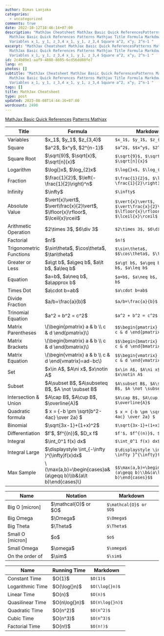 ```yaml
---
author: Dimas Lanjaka
categories:
  - uncategorized
comments: true
date: 2022-10-12T18:46:14+07:00
description: "MathJax Cheatsheet MathJax Basic Quick ReferencesPatterns Mathjax
  MathJax Basic Quick References Patterns Mathjax Title Formula Markdown
  Variables x_1, y_1, z_3,4 x_1, y_1, z_3,4 Square a^2, x^y, 2^n-1 "
excerpt: "MathJax Cheatsheet MathJax Basic Quick ReferencesPatterns Mathjax
  MathJax Basic Quick References Patterns Mathjax Title Formula Markdown
  Variables x_1, y_1, z_3,4 x_1, y_1, z_3,4 Square a^2, x^y, 2^n-1 "
id: 2c4b89e1-aaf9-4888-8605-6cd56dd88fe7
lang: en
photos: []
subtitle: "MathJax Cheatsheet MathJax Basic Quick ReferencesPatterns Mathjax
  MathJax Basic Quick References Patterns Mathjax Title Formula Markdown
  Variables x_1, y_1, z_3,4 x_1, y_1, z_3,4 Square a^2, x^y, 2^n-1 "
tags: []
title: MathJax Cheatsheet
type: post
updated: 2023-08-08T14:44:16+07:00
wordcount: 2490
---
```


[MathJax Basic Quick References](https://math.meta.stackexchange.com/questions/5020/mathjax-basic-tutorial-and-quick-reference)
[Patterns Mathjax](https://docs.mathjax.org/en/v3.0-latest/input/tex/macros/index.html)


<table>
  <thead>
    <tr>
      <th>Title</th>
      <th>Formula</th>
      <th>Markdown</th>
    </tr>
  </thead>
  <tbody>
    <tr>
      <td>Variables</td>
      <td>$x_1$, $y_1$, $z_{3,4}$</td>
      <td><code class="language-plaintext highlighter-rouge">$x_1$, $y_1$, $z_{3,4}$</code></td>
    </tr>
    <tr>
      <td>Square</td>
      <td>$a^2$, $x^y$, $2^{n-1}$</td>
      <td><code class="language-plaintext highlighter-rouge">$a^2$, $$x^y$, $2^{n-1}$</code></td>
    </tr>
    <tr>
      <td>Square Root</td>
      <td>$\sqrt{9}$, $\sqrt{x}$, $\sqrt[n]{x}$</td>
      <td><code class="language-plaintext highlighter-rouge">$\sqrt{9}$, $\sqrt{x}$, $\sqrt[n]{x}$</code></td>
    </tr>
    <tr>
      <td>Logarithm</td>
      <td>$\log{}x$, $\log_{2}x$</td>
      <td><code class="language-plaintext highlighter-rouge">$\log{}x$, $\log_{2}x$</code></td>
    </tr>
    <tr>
      <td>Fraction</td>
      <td>$\frac{1}{2}$, $\left(-\frac{1}{2}\right)^n$</td>
      <td><code class="language-plaintext highlighter-rouge">$\frac{1}{2}$, $\left(-\frac{1}{2}\right)^n$</code></td>
    </tr>
    <tr>
      <td>Infinity</td>
      <td>$\infty$</td>
      <td><code class="language-plaintext highlighter-rouge">$\infty$</code></td>
    </tr>
    <tr>
      <td>Absolute Value</td>
      <td>$\vert{x}\vert$, $\vert\frac{x}{2}\vert$, $\lfloor{x}\rfloor$, $\lceil{x}\rceil$</td>
      <td><code class="language-plaintext highlighter-rouge">$\vert{x}\vert$, $\vert\frac{x}{2}\vert$, $\lfloor{x}\rfloor$, $\lceil{x}\rceil$</code></td>
    </tr>
    <tr>
      <td>Arithmetic Operation</td>
      <td>$2\times 3$, $6\div 3$</td>
      <td><code class="language-plaintext highlighter-rouge">$2\times 3$, $6\div 3$</code></td>
    </tr>
    <tr>
      <td>Factorial</td>
      <td>$n!$</td>
      <td><code class="language-plaintext highlighter-rouge">$n!$</code></td>
    </tr>
    <tr>
      <td>Trigonometric Functions</td>
      <td>$\sin\theta$, $\cos\theta$, $\tan\theta$</td>
      <td><code class="language-plaintext highlighter-rouge">$\sin\theta$, $$\cos\theta$, $\tan\theta$</code></td>
    </tr>
    <tr>
      <td>Greater or Less</td>
      <td>$a\gt b$, $a\geq b$, $a\lt b$, $a\leq b$</td>
      <td><code class="language-plaintext highlighter-rouge">$a\gt b$, $a\geq b$, $a\lt b$, $a\leq b$</code></td>
    </tr>
    <tr>
      <td>Equation</td>
      <td>$a=b$, $a\neq b$, $a\approx b$</td>
      <td><code class="language-plaintext highlighter-rouge">$a=b$, $a\neq b$, $a\approx b$ </code></td>
    </tr>
    <tr>
      <td>Times Dot</td>
      <td>$a\cdot b=ab$</td>
      <td><code class="language-plaintext highlighter-rouge">$a\cdot b=ab$</code></td>
    </tr>
    <tr>
      <td>Divide Fraction</td>
      <td>$a/b=\frac{a}{b}$</td>
      <td><code class="language-plaintext highlighter-rouge">$a/b=\frac{a}{b}$</code></td>
    </tr>
    <tr>
      <td>Trinomial Equation</td>
      <td>$a^2 + b^2 = c^2$</td>
      <td><code class="language-plaintext highlighter-rouge">$a^2 + b^2 = c^2$</code></td>
    </tr>
    <tr>
      <td>Matrix Parentheses</td>
      <td>\(\begin{pmatrix} a &amp; b \\ c &amp; d \end{pmatrix}\)</td>
      <td><code class="language-plaintext highlighter-rouge">$$\begin{pmatrix} a &amp; b \\ c &amp; d \end{pmatrix}$$</code></td>
    </tr>
    <tr>
      <td>Matrix Brackets</td>
      <td>\(\begin{bmatrix} a &amp; b \\ c &amp; d \end{bmatrix}\)</td>
      <td><code class="language-plaintext highlighter-rouge">$$\begin{bmatrix} a &amp; b \\ c &amp; d \end{bmatrix}$$</code></td>
    </tr>
    <tr>
      <td>Matrix Equation</td>
      <td>\(\begin{vmatrix} a &amp; b \\ c &amp; d \end{vmatrix}=ad-bc\)</td>
      <td><code class="language-plaintext highlighter-rouge">$$\begin{vmatrix} a &amp; b \\ c &amp; d \end{vmatrix}=ad-bc$$</code></td>
    </tr>
    <tr>
      <td>Set</td>
      <td>$x\in A$, $A\ni x$, $x\notin A$</td>
      <td><code class="language-plaintext highlighter-rouge">$x\in A$, $A\ni x$, $x\notin A$</code></td>
    </tr>
    <tr>
      <td>Subset</td>
      <td>$A\subset B$, $A\subseteq B$, $A \not \subset B$</td>
      <td><code class="language-plaintext highlighter-rouge">$A\subset B$, $A\subseteq B$, $A \not \subset B$</code></td>
    </tr>
    <tr>
      <td>Intersection &amp; Union</td>
      <td>$A\cap B$, $A\cup B$, $\overline{A}$</td>
      <td><code class="language-plaintext highlighter-rouge">$A\cap B$, $A\cup B$, $\overline{A}$</code></td>
    </tr>
    <tr>
      <td>Quadratic formula</td>
      <td>$ x = {-b \pm \sqrt{b^2-4ac} \over 2a} $</td>
      <td><code class="language-plaintext highlighter-rouge">$ x = {-b \pm \sqrt{b^2-4ac} \over 2a} $</code></td>
    </tr>
    <tr>
      <td>Binomial</td>
      <td>$\sqrt{3x-1}+(1+x)^2$</td>
      <td><code class="language-plaintext highlighter-rouge">$\sqrt{3x-1}+(1+x)^2$</code></td>
    </tr>
    <tr>
      <td>Differentiation</td>
      <td>$f’$, $f^{(n)}$, $D_x f$</td>
      <td><code class="language-plaintext highlighter-rouge">$f'$, $f^{(n)}$, $D_x f$</code></td>
    </tr>
    <tr>
      <td>Integral</td>
      <td>$\int_0^1 f(x) dx$</td>
      <td><code class="language-plaintext highlighter-rouge">$\int_0^1 f(x) dx$</code></td>
    </tr>
    <tr>
      <td>Integral Large</td>
      <td>$\displaystyle \int_{-\infty }^{\infty}f(x)dx$</td>
      <td><code class="language-plaintext highlighter-rouge">$\displaystyle \int_{-\infty }^{\infty}f(x)dx$</code></td>
    </tr>
    <tr>
      <td>Max Sample</td>
      <td>\(\max(a,b)=\begin{cases}a&amp;(a\geqq b)\\b&amp;(a\lt b)\end{cases}\)</td>
      <td><code class="language-plaintext highlighter-rouge">$$\max(a,b)=\begin{cases}a&amp;(a\geqq b)\\b&amp;(a\lt b)\end{cases}$$</code></td>
    </tr>
  </tbody>
</table>

<table>
  <thead>
    <tr>
      <th>Name</th>
      <th>Notation</th>
      <th>Markdown</th>
    </tr>
  </thead>
  <tbody>
    <tr>
      <td>Big O [micron]</td>
      <td>$\mathcal{O}$ or $O$</td>
      <td><code class="language-plaintext highlighter-rouge">$\mathcal{O}$ or $O$</code></td>
    </tr>
    <tr>
      <td>Big Omega</td>
      <td>$\Omega$</td>
      <td><code class="language-plaintext highlighter-rouge">$\Omega$</code></td>
    </tr>
    <tr>
      <td>Big Theta</td>
      <td>$\Theta$</td>
      <td><code class="language-plaintext highlighter-rouge">$\Theta$</code></td>
    </tr>
    <tr>
      <td>Small O [micron]</td>
      <td>$o$</td>
      <td><code class="language-plaintext highlighter-rouge">$o$</code></td>
    </tr>
    <tr>
      <td>Small Omega</td>
      <td>$\omega$</td>
      <td><code class="language-plaintext highlighter-rouge">$\omega$</code></td>
    </tr>
    <tr>
      <td>On the order of</td>
      <td>$\sim$</td>
      <td><code class="language-plaintext highlighter-rouge">$\sim$</code></td>
    </tr>
  </tbody>
</table>

<table>
  <thead>
    <tr>
      <th>Name</th>
      <th>Running Time</th>
      <th>Markdown</th>
    </tr>
  </thead>
  <tbody>
    <tr>
      <td>Constant Time</td>
      <td>$O(1)$</td>
      <td><code class="language-plaintext highlighter-rouge">$O(1)$</code></td>
    </tr>
    <tr>
      <td>Logarithmic Time</td>
      <td>$O(\log{}n)$</td>
      <td><code class="language-plaintext highlighter-rouge">$O(\log{}n)$</code></td>
    </tr>
    <tr>
      <td>Linear Time</td>
      <td>$O(n)$</td>
      <td><code class="language-plaintext highlighter-rouge">$O(n)$</code></td>
    </tr>
    <tr>
      <td>Quasilinear Time</td>
      <td>$O(n\log{}n)$</td>
      <td><code class="language-plaintext highlighter-rouge">$O(n\log{}n)$</code></td>
    </tr>
    <tr>
      <td>Quadratic Time</td>
      <td>$O(n^2)$</td>
      <td><code class="language-plaintext highlighter-rouge">$O(n^2)$</code></td>
    </tr>
    <tr>
      <td>Cubic Time</td>
      <td>$O(n^3)$</td>
      <td><code class="language-plaintext highlighter-rouge">$O(n^3)$</code></td>
    </tr>
    <tr>
      <td>Factorial Time</td>
      <td>$O(n!)$</td>
      <td><code class="language-plaintext highlighter-rouge">$O(n!)$</code></td>
    </tr>
  </tbody>
</table>

<script src="https://polyfill.io/v3/polyfill.min.js?features=es6"></script>
<script id="MathJax-script" async src="https://cdn.jsdelivr.net/npm/mathjax@3/es5/tex-mml-chtml.js"></script>

